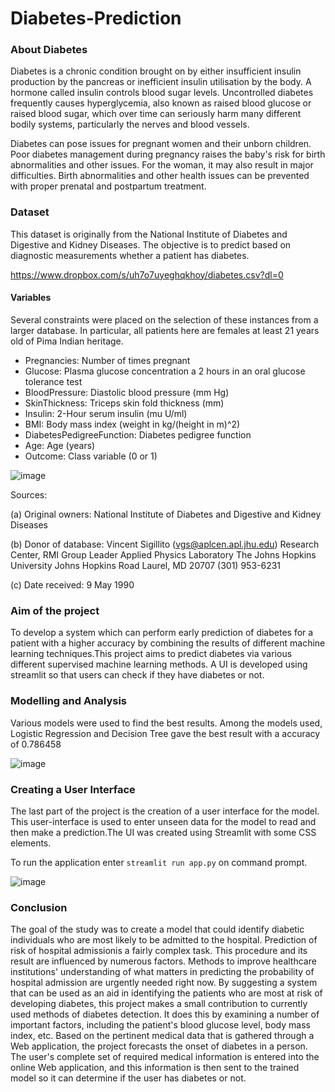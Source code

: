 # Diabetes-Prediction

### About Diabetes
Diabetes is a chronic condition brought on by either insufficient insulin production by the pancreas or inefficient insulin utilisation by the body. A hormone called insulin controls blood sugar levels. Uncontrolled diabetes frequently causes hyperglycemia, also known as raised blood glucose or raised blood sugar, which over time can seriously harm many different bodily systems, particularly the nerves and blood vessels.

Diabetes can pose issues for pregnant women and their unborn children. Poor diabetes management during pregnancy raises the baby's risk for birth abnormalities and other issues. For the woman, it may also result in major difficulties. Birth abnormalities and other health issues can be prevented with proper prenatal and postpartum treatment.

### Dataset
This dataset is originally from the National Institute of Diabetes and Digestive and Kidney Diseases. The objective is to predict based on diagnostic measurements whether a patient has diabetes.

https://www.dropbox.com/s/uh7o7uyeghqkhoy/diabetes.csv?dl=0

#### Variables
Several constraints were placed on the selection of these instances from a larger database. In particular, all patients here are females at least 21 years old of Pima Indian heritage.

- Pregnancies: Number of times pregnant
- Glucose: Plasma glucose concentration a 2 hours in an oral glucose tolerance test
- BloodPressure: Diastolic blood pressure (mm Hg)
- SkinThickness: Triceps skin fold thickness (mm)
- Insulin: 2-Hour serum insulin (mu U/ml)
- BMI: Body mass index (weight in kg/(height in m)^2)
- DiabetesPedigreeFunction: Diabetes pedigree function
- Age: Age (years)
- Outcome: Class variable (0 or 1)

![image](https://user-images.githubusercontent.com/85385312/202089997-85b6b3a7-6e9f-4f78-9d29-b3ba3a882494.png)


Sources:

(a) Original owners: National Institute of Diabetes and Digestive and Kidney Diseases

(b) Donor of database: Vincent Sigillito (vgs@aplcen.apl.jhu.edu)
Research Center, RMI Group Leader
Applied Physics Laboratory
The Johns Hopkins University
Johns Hopkins Road
Laurel, MD 20707
(301) 953-6231

(c) Date received: 9 May 1990

### Aim of the project
To develop a system which can perform early prediction of diabetes for a patient with a higher accuracy by combining the results of different machine learning techniques.This project aims to predict diabetes via various different supervised machine learning methods. A UI is developed using streamlit so that users can check if they have diabetes or not.

### Modelling and Analysis
Various models were used to find the best results. Among the models used, Logistic Regression and Decision Tree gave the best result with a accuracy of 0.786458

![image](https://user-images.githubusercontent.com/85385312/202093247-a858ce29-1ba0-4b84-89b4-7a6c4345c1a5.png)

### Creating a User Interface
The last  part  of   the  project  is   the  creation  of  a  user   interface for   the  model. This   user-interface is used to enter unseen data for the model to read and then make a prediction.The UI was created using Streamlit with some CSS elements.

To run the application enter 
`streamlit run app.py` on command prompt.

![image](https://user-images.githubusercontent.com/85385312/202097253-4c8def8b-f2ae-4ca8-8a33-f00c0bbe97b1.png)

### Conclusion
The goal of the study was to create a model that could identify diabetic individuals who are most likely to be admitted to the hospital. Prediction of risk of hospital admissionis a  fairly complex task. This procedure and its result are influenced by numerous factors. Methods to improve healthcare institutions' understanding of what matters in predicting the probability of hospital admission are urgently needed right now. By suggesting a system that can be used as an aid in identifying the patients who are most at risk of developing diabetes, this project makes a small contribution to currently used methods of diabetes detection. It does this by examining a number of important factors, including the patient's blood glucose level, body mass index, etc. Based on the pertinent medical data that is gathered through a Web application, the project forecasts the onset of diabetes in a person. The user's complete set of required medical information is entered into the online Web application, and this information is then sent to the trained model so it can determine if the user has diabetes or not.
